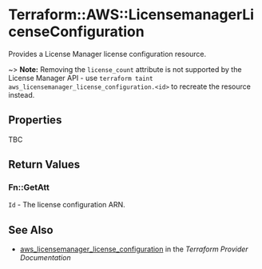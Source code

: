 # Terraform::AWS::LicensemanagerLicenseConfiguration

Provides a License Manager license configuration resource.

~> **Note:** Removing the `license_count` attribute is not supported by the License Manager API - use `terraform taint aws_licensemanager_license_configuration.<id>` to recreate the resource instead.

## Properties

TBC

## Return Values

### Fn::GetAtt

`Id` - The license configuration ARN.

## See Also

* [aws_licensemanager_license_configuration](https://www.terraform.io/docs/providers/aws/r/licensemanager_license_configuration.html) in the _Terraform Provider Documentation_